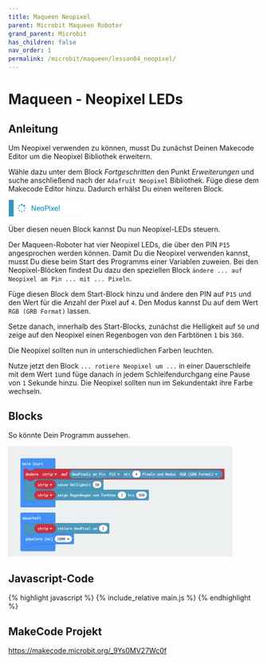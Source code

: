 ```yaml
---
title: Maqueen Neopixel
parent: Microbit Maqueen Roboter
grand_parent: Microbit
has_children: false
nav_order: 1
permalink: /microbit/maqueen/lesson04_neopixel/
---
```


# Maqueen - Neopixel LEDs

## Anleitung

Um Neopixel verwenden zu können, musst Du zunächst Deinen Makecode Editor um die Neopixel Bibliothek erweitern.

Wähle dazu unter dem Block _Fortgeschritten_ den Punkt _Erweiterungen_ und suche anschließend nach der `Adafruit Neopixel` Bibliothek. Füge diese dem Makecode Editor hinzu. Dadurch erhälst Du einen weiteren Block.

<img src="./neopixel.png" width="150px"/>

Über diesen neuen Block kannst Du nun Neopixel-LEDs steuern.

Der Maqueen-Roboter hat vier Neopixel LEDs, die über den PIN `P15` angesprochen werden können. Damit Du die Neopixel verwenden kannst, musst Du diese beim Start des Programms einer Variablen zuweien. Bei den Neopixel-Blöcken findest Du dazu den speziellen Block `ändere ... auf Neopixel am Pin ... mit ... Pixeln`.

Füge diesen Block dem Start-Block hinzu und ändere den PIN auf `P15` und den Wert für die Anzahl der Pixel auf `4`. Den Modus kannst Du auf dem Wert `RGB (GRB Format)` lassen.

Setze danach, innerhalb des Start-Blocks, zunächst die Helligkeit auf `50` und zeige auf den Neopixel einen Regenbogen von den Farbtönen `1` bis `360`.

Die Neopixel sollten nun in unterschiedlichen Farben leuchten.

Nutze jetzt den Block `... rotiere Neopixel um ...` in einer Dauerschleife  mit dem Wert `1`und füge danach in jedem Schleifendurchgang eine Pause von `1` Sekunde hinzu. Die Neopixel sollten nun im Sekundentakt ihre Farbe wechseln.

## Blocks

So könnte Dein Programm aussehen.

<img src="./screenshot.png" width="450px"/>

## Javascript-Code

{% highlight javascript %}
    {% include_relative main.js %}
{% endhighlight %}

## MakeCode Projekt

https://makecode.microbit.org/_9Ys0MV27Wc0f